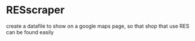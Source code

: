 # RESscraper

create a datafile to show on a google maps page, so that shop that use RES can be found easily
